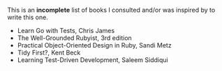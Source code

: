 This is an **incomplete** list of books I consulted and/or was inspired by to write this one.

- Learn Go with Tests, Chris James
- The Well-Grounded Rubyist, 3rd edition
- Practical Object-Oriented Design in Ruby, Sandi Metz
- Tidy First?, Kent Beck
- Learning Test-Driven Development, Saleem Siddiqui